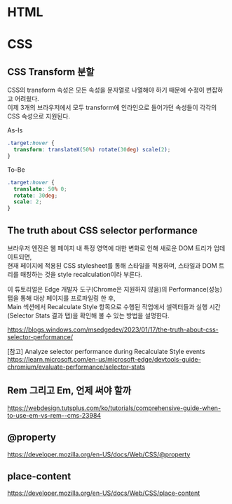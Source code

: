 # HTML





# CSS

## CSS Transform 분할   
CSS의 transform 속성은 모든 속성을 문자열로 나열해야 하기 때문에 수정이 번잡하고 어려웠다.   
이제 3개의 브라우저에서 모두 transform에 인라인으로 들어가던 속성들이 각각의 CSS 속성으로 지원된다.      

As-Is   
```CSS
.target:hover {
  transform: translateX(50%) rotate(30deg) scale(2);
}
```

To-Be
```CSS
.target:hover {
  translate: 50% 0;
  rotate: 30deg;
  scale: 2;
}
```
## The truth about CSS selector performance

브라우저 엔진은 웹 페이지 내 특정 영역에 대한 변화로 인해 새로운 DOM 트리가 업데이트되면,    
현재 페이지에 적용된 CSS stylesheet를 통해 스타일을 적용하며, 스타일과 DOM 트리를 매칭하는 것을 style recalculation이라 부른다.

이 튜토리얼은 Edge 개발자 도구(Chrome은 지원하지 않음)의 Performance(성능) 탭을 통해 대상 페이지를 프로파일링 한 후,    
Main 섹션에서 Recalculate Style 항목으로 수행된 작업에서 셀렉터들과 실행 시간(Selector Stats 결과 탭)을 확인해 볼 수 있는 방법을 설명한다.   

<https://blogs.windows.com/msedgedev/2023/01/17/the-truth-about-css-selector-performance/>

[참고] Analyze selector performance during Recalculate Style events   
<https://learn.microsoft.com/en-us/microsoft-edge/devtools-guide-chromium/evaluate-performance/selector-stats>



## Rem 그리고 Em, 언제 써야 할까   
<https://webdesign.tutsplus.com/ko/tutorials/comprehensive-guide-when-to-use-em-vs-rem--cms-23984>

## @property   
<https://developer.mozilla.org/en-US/docs/Web/CSS/@property>

## place-content
<https://developer.mozilla.org/en-US/docs/Web/CSS/place-content>

